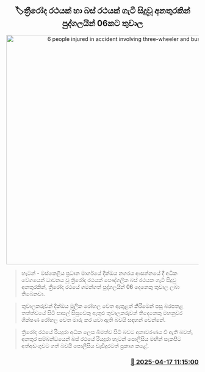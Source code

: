 <p align='center'><b><h2 align='center' title='6 people injured in accident involving three-wheeler and bus'>🏷ත්‍රීරෝද රථයක් හා බස් රථයක් ගැටී සිදුවූ අනතුරකින් පුද්ගලයින් 06කට තුවාල</h2></b></p>
<p align='center'><img src='https://helakuru.sgp1.cdn.digitaloceanspaces.com/esana/images/lib/accident-new.jpg' width='600' alt='6 people injured in accident involving three-wheeler and bus'></p>

> හැටන් - මස්කෙළිය ප්‍රධාන මාර්ගයේ දික්ඔය නගරය ආසන්නයේ දී අධික වේගයෙන් ධාවනය වූ ත්‍රිරෝද රථයක් පෞද්ගලික බස් රථයක ගැටී සිදුවු අනතුරකින්, ත්‍රිරෝද රථයේ ගමන්ගත් පුද්ගලයින් 06 දෙනෙකු තුවාල ලබා තිබෙනවා.

> තුවාලකරුවන් දික්ඔය මූලික රෝහල වෙත ඇතුළත් කිරීමෙන් පසු බරපතළ තත්ත්වයේ සිටි පාසල් සිසුවෙකු ඇතුළු තුවාලකරුවන් තිදෙනෙකු මහනුවර ශික්ෂණ රෝහල වෙත මාරු කර යවා ඇති බවයි සඳහන් වෙන්නේ.

> ත්‍රිරෝද රථයේ රියදුරා අධික ලෙස බීමත්ව සිටි බවට අනාවරණය වී ඇති බවත්, අනතුර සම්බන්ධයෙන් බස් රථයේ රියදුරා හැටන් පොලීසිය මඟින් සැකපිට අත්අඩංගුවට ගත් බවයි පොලීසිය වැඩිදුරටත් ප්‍රකාශ කළේ.



<h3 align='right'><a href='https://www.helakuru.lk/esana/p/109282/'>📅 2025-04-17 11:15:00</a></h3>
